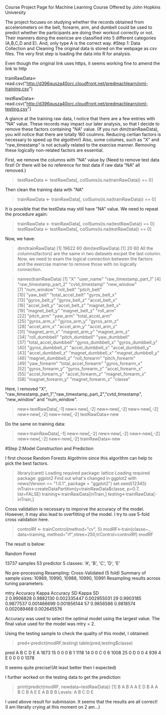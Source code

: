 Course Project Page for Machine Learning Course Offered by John Hopkins University

The project focuses on studying whether the records obtained from accelerometers on the belt, forearm, arm, and dumbell could be used to predict whether the participants are doing their workout correctly or not. Their manners doing the exericse are classified into 5 different categories (A,B,C,D and E). And, only type A is the correct way.
#Step 1: Data Collection and Cleaning
The original data is stored on the webpage as csv files. The very first step is loading the data into R for analysis.

Even though the original link uses https, it seems working fine to amend the link to http

trainRawData<-read.csv("http://d396qusza40orc.cloudfront.net/predmachlearn/pml-training.csv")

testRawData<-read.csv("http://d396qusza40orc.cloudfront.net/predmachlearn/pml-testing.csv")

A glance at the training raw data, I notice that there are  a few entries with "NA" value. These records may impact our later analysis, so that I decide to remove these factors containing "NA" value. (If you run dim(trainRawData), you will notice that there are totally 160 coulmns. Reducing certian factors is necessary to speed up the algoithm!) Also, some columes, such as "X" and "raw_timestamp" is not actually related to the exercise manner. Removing these logically non-related factors are essential.

First, we remove the columns with "NA" value by (Need to remove test data first! Or there will be no reference for test data if raw data "NA" all removed.)
> testRawData <- testRawData[, colSums(is.na(trainRawData)) == 0]

Then clean the training data with "NA"
> trainRawData <- trainRawData[, colSums(is.na(trainRawData)) == 0]

It is possible that the testData may still have "NA" value. We need to repeat the procedure again:
> trainRawData <- trainRawData[, colSums(is.na(testRawData)) == 0]
> testRawData <- testRawData[, colSums(is.na(testRawData)) == 0]

Now, we have:
> dim(trainRawData)
[1] 19622    60
> dim(testRawData)
[1] 20 60
All the columns(factors) are the same in two datasets excpet the last column. Now, we need to exam the logical connection between the factors and the exercise manner to remove those with no logically connection.

> names(trainRawData)
 [1] "X"                    "user_name"            "raw_timestamp_part_1"
 [4] "raw_timestamp_part_2" "cvtd_timestamp"       "new_window"          
 [7] "num_window"           "roll_belt"            "pitch_belt"          
[10] "yaw_belt"             "total_accel_belt"     "gyros_belt_x"        
[13] "gyros_belt_y"         "gyros_belt_z"         "accel_belt_x"        
[16] "accel_belt_y"         "accel_belt_z"         "magnet_belt_x"       
[19] "magnet_belt_y"        "magnet_belt_z"        "roll_arm"            
[22] "pitch_arm"            "yaw_arm"              "total_accel_arm"     
[25] "gyros_arm_x"          "gyros_arm_y"          "gyros_arm_z"         
[28] "accel_arm_x"          "accel_arm_y"          "accel_arm_z"         
[31] "magnet_arm_x"         "magnet_arm_y"         "magnet_arm_z"        
[34] "roll_dumbbell"        "pitch_dumbbell"       "yaw_dumbbell"        
[37] "total_accel_dumbbell" "gyros_dumbbell_x"     "gyros_dumbbell_y"    
[40] "gyros_dumbbell_z"     "accel_dumbbell_x"     "accel_dumbbell_y"    
[43] "accel_dumbbell_z"     "magnet_dumbbell_x"    "magnet_dumbbell_y"   
[46] "magnet_dumbbell_z"    "roll_forearm"         "pitch_forearm"       
[49] "yaw_forearm"          "total_accel_forearm"  "gyros_forearm_x"     
[52] "gyros_forearm_y"      "gyros_forearm_z"      "accel_forearm_x"     
[55] "accel_forearm_y"      "accel_forearm_z"      "magnet_forearm_x"    
[58] "magnet_forearm_y"     "magnet_forearm_z"     "classe"              

Here, I removed "X", "raw_timestamp_part_1","raw_timestamp_part_2","cvtd_timestamp", "new_window" and "num_window".
> new<-testRawData[,-1]
> new<-new[,-2]
> new<-new[,-2]
> new<-new[,-2]
> new<-new[,-2]
> new<-new[,-2]
> testRawData<-new

Do the same on training data:
> new<-trainRawData[,-1]
> new<-new[,-2]
> new<-new[,-2]
> new<-new[,-2]
> new<-new[,-2]
> new<-new[,-2]
> trainRawData<-new

#Step 2:Model Construction and Prediction

I first choose Random Forests Algothrim since this algorithm can help to pick the best factors.

> library(caret)
Loading required package: lattice
Loading required package: ggplot2
Find out what's changed in ggplot2 with
news(Version == "1.0.1", package = "ggplot2")
> set.seed(12345)
> inTrain<-createDataPartition(y=trainRawData$classe, p=0.7, list=FALSE)
> training<-trainRawData[inTrain,]
> testing<-trainRawData[-inTrain,]

Cross validation is necessary to imporve the accuracy of the model. However, it may also lead to overfitting of the model. I try to use 5-fold cross validation here.
> controlRf <- trainControl(method="cv", 5)
> modRF<-train(classe~., data=training, method="rf",ntree=250,trControl=controlRf)
> modRF

The result is below:

Random Forest 

13737 samples
   53 predictor
    5 classes: 'A', 'B', 'C', 'D', 'E' 

No pre-processing
Resampling: Cross-Validated (5 fold) 
Summary of sample sizes: 10989, 10990, 10988, 10990, 10991 
Resampling results across tuning parameters:

  mtry  Accuracy   Kappa      Accuracy SD  Kappa SD   
   2    0.9906828  0.9882130  0.002335447  0.002955031
  29    0.9903185  0.9877537  0.001466699  0.001856144
  57    0.9856586  0.9818574  0.002089468  0.002645576

Accuracy was used to select the optimal model using  the largest value.
The final value used for the model was mtry = 2. 

Using the testing sample to check the quality of this model, I obtained:

> pred<-predict(modRF,testing)
> table(pred,testing$classe)
    
pred    A    B    C    D    E
   A 1673   15    0    0    0
   B    1 1118   14    0    0
   C    0    6 1008   25    0
   D    0    0    4  939    4
   E    0    0    0    0 1078

It seems quite precise!(At least better then I expected)

I further worked on the testing data to get the prediction:

> print(predict(modRF, newdata=testRawData))
 [1] B A B A A E D B A A B C B A E E A B B B
Levels: A B C D E

I used above result for submission. It seems that the results are all correct! (I am literally crying at this moment on 2 am...)
